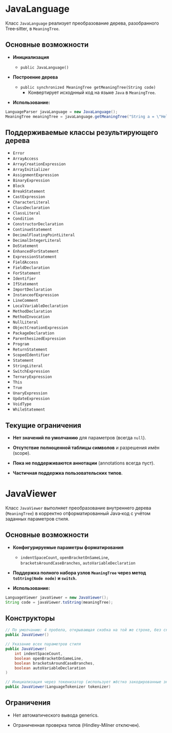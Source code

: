 # JavaLanguage

Класс `JavaLanguage` реализует преобразование дерева, разобранного Tree‑sitter, в `MeaningTree`.

## Основные возможности

- **Инициализация**
  - `public JavaLanguage()`

- **Построение дерева**
  - `public synchronized MeaningTree getMeaningTree(String code)`
    - Конвертирует исходнный код на языке `Java` в `MeaningTree`.

- **Использование:**
```java
LanguageParser javaLanguage = new JavaLanguage();
MeaningTree meaningTree = javaLanguage.getMeaningTree("String a = \"Hello, world!\"");
```

## Поддерживаемые классы результирующего дерева

- `Error`
- `ArrayAccess`
- `ArrayCreationExpression`
- `ArrayInitializer`
- `AssignmentExpression`
- `BinaryExpression`
- `Block`
- `BreakStatement`
- `CastExpression`
- `CharacterLiteral`
- `ClassDeclaration`
- `ClassLiteral`
- `Condition`
- `ConstructorDeclaration`
- `ContinueStatement`
- `DecimalFloatingPointLiteral`
- `DecimalIntegerLiteral`
- `DoStatement`
- `EnhancedForStatement`
- `ExpressionStatement`
- `FieldAccess`
- `FieldDeclaration`
- `ForStatement`
- `Identifier`
- `IfStatement`
- `ImportDeclaration`
- `InstanceofExpression`
- `LineComment`
- `LocalVariableDeclaration`
- `MethodDeclaration`
- `MethodInvocation`
- `NullLiteral`
- `ObjectCreationExpression`
- `PackageDeclaration`
- `ParenthesizedExpression`
- `Program`
- `ReturnStatement`
- `ScopedIdentifier`
- `Statement`
- `StringLiteral`
- `SwitchExpression`
- `TernaryExpression`
- `This`
- `True`
- `UnaryExpression`
- `UpdateExpression`
- `VoidType`
- `WhileStatement`


## Текущие ограничения

- **Нет значений по умолчанию** для параметров (всегда `null`).

- **Отсутствие полноценной таблицы символов** и разрешения имён (scope).

- **Пока не поддерживаются аннотации** (annotations всегда пуст).

- **Частичная поддержка пользовательских типов**.

# JavaViewer

Класс `JavaViewer` выполняет преобразование внутреннего дерева (`MeaningTree`) в корректно отформатированный Java‑код с учётом заданных параметров стиля.

## Основные возможности

- **Конфигурируемые параметры форматирования**
  - `indentSpaceCount`, `openBracketOnSameLine`, `bracketsAroundCaseBranches`, `autoVariableDeclaration`

- **Поддержка полного набора узлов `MeaningTree` через метод `toString(Node node)` и `switch`.**

- **Использование:**
```java
LanguageViewer javaViewer = new JavaViewer();
String code = javaViewer.toString(meaningTree);
```

## Конструкторы

```java
// По умолчанию: 4 пробела, открывающая скобка на той же строке, без скобок вокруг case, без авто‑декларации
public JavaViewer()

// Указание всех параметров стиля
public JavaViewer(
    int indentSpaceCount,
    boolean openBracketOnSameLine,
    boolean bracketsAroundCaseBranches,
    boolean autoVariableDeclaration
)

// Инициализация через токенизатор (использует жёстко закодированные значения) из конструктора по умолчанию
public JavaViewer(LanguageTokenizer tokenizer)
```


## Ограничения

- Нет автоматического вывода generics.

- Ограниченная проверка типов (Hindley-Milner отключен).
